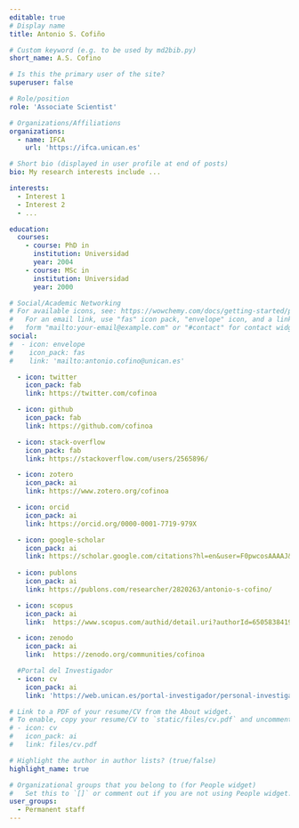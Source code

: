 ```yaml
---
editable: true
# Display name
title: Antonio S. Cofiño

# Custom keyword (e.g. to be used by md2bib.py)
short_name: A.S. Cofino

# Is this the primary user of the site?
superuser: false

# Role/position
role: 'Associate Scientist'

# Organizations/Affiliations
organizations:
  - name: IFCA
    url: 'https://ifca.unican.es'

# Short bio (displayed in user profile at end of posts)
bio: My research interests include ...

interests:
  - Interest 1
  - Interest 2
  - ...

education:
  courses:
    - course: PhD in 
      institution: Universidad 
      year: 2004
    - course: MSc in 
      institution: Universidad 
      year: 2000

# Social/Academic Networking
# For available icons, see: https://wowchemy.com/docs/getting-started/page-builder/#icons
#   For an email link, use "fas" icon pack, "envelope" icon, and a link in the
#   form "mailto:your-email@example.com" or "#contact" for contact widget.
social:
#  - icon: envelope
#    icon_pack: fas
#    link: 'mailto:antonio.cofino@unican.es'

  - icon: twitter
    icon_pack: fab
    link: https://twitter.com/cofinoa

  - icon: github
    icon_pack: fab
    link: https://github.com/cofinoa

  - icon: stack-overflow
    icon_pack: fab
    link: https://stackoverflow.com/users/2565896/

  - icon: zotero
    icon_pack: ai
    link: https://www.zotero.org/cofinoa

  - icon: orcid
    icon_pack: ai
    link: https://orcid.org/0000-0001-7719-979X

  - icon: google-scholar
    icon_pack: ai
    link: https://scholar.google.com/citations?hl=en&user=F0pwcosAAAAJ&view_op=list_works&sortby=pubdate
  
  - icon: publons
    icon_pack: ai
    link: https://publons.com/researcher/2820263/antonio-s-cofino/

  - icon: scopus
    icon_pack: ai
    link:  https://www.scopus.com/authid/detail.uri?authorId=6505838419

  - icon: zenodo
    icon_pack: ai
    link:  https://zenodo.org/communities/cofinoa

  #Portal del Investigador
  - icon: cv
    icon_pack: ai
    link: 'https://web.unican.es/portal-investigador/personal-investigador/detalle-investigador?i=3152C03C87229549'

# Link to a PDF of your resume/CV from the About widget.
# To enable, copy your resume/CV to `static/files/cv.pdf` and uncomment the lines below.
# - icon: cv
#   icon_pack: ai
#   link: files/cv.pdf

# Highlight the author in author lists? (true/false)
highlight_name: true

# Organizational groups that you belong to (for People widget)
#   Set this to `[]` or comment out if you are not using People widget.
user_groups:
  - Permanent staff
---
```



